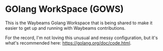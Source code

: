 
# GOlang WorkSpace (GOWS)
This is the Waybeams Golang Workspace that is being shared to make it easier to get up and running with Waybeams contributions.

For the record, I'm not loving this unusual and messy configuration, but it's what's recommended here: https://golang.org/doc/code.html.

